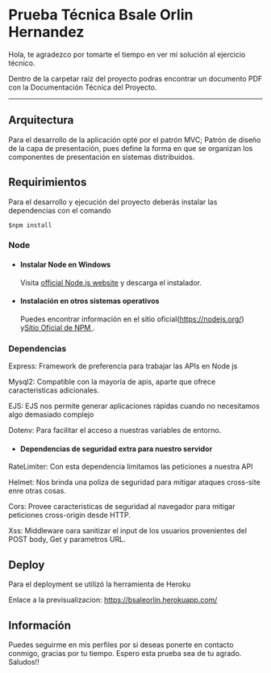 # Prueba Técnica Bsale Orlin Hernandez

Hola, te agradezco por tomarte el tiempo en ver mi solución al ejercicio técnico.

Dentro de la carpetar raíz del proyecto podras encontrar un documento PDF con la Documentación Técnica del Proyecto.

---

## Arquitectura

Para el desarrollo de la aplicación opté por el patrón MVC;
Patrón de diseño de la capa de presentación, pues define la forma en que se organizan los componentes de presentación en sistemas distribuidos.

## Requirimientos

Para el desarrollo y ejecución del proyecto deberás instalar las dependencias con el comando

```
$npm install
```

### Node
- #### Instalar Node en Windows

  Visita [official Node.js website](https://nodejs.org/) y descarga el instalador.


- #### Instalación en otros sistemas operativos
  Puedes encontrar información en el sitio oficial(https://nodejs.org/) y[Sitio Oficial de NPM ](https://npmjs.org/).

### Dependencias
Express: Framework de preferencia para trabajar las APIs en Node js

Mysql2: Compatible con la mayoría de apis, aparte que ofrece caracteristicas adicionales.

EJS: EJS nos permite generar aplicaciones rápidas cuando no necesitamos algo demasiado complejo

Dotenv: Para facilitar el acceso a nuestras variables de entorno.

- #### Dependencias de seguridad extra para nuestro servidor
RateLimiter: Con esta dependencia limitamos las peticiones a nuestra API

Helmet: Nos brinda una poliza de seguridad para mitigar ataques cross-site enre otras cosas.

Cors: Provee caracteristicas de seguridad al navegador para mitigar peticiones cross-origin desde HTTP.

Xss: Middleware oara sanitizar el input de los usuarios provenientes del POST body, Get y parametros URL.


## Deploy
Para el deployment se utilizó la herramienta de Heroku

Enlace a la previsualizacion:
https://bsaleorlin.herokuapp.com/


##  Información
Puedes seguirme en mis perfiles por si deseas ponerte en contacto conmigo, gracias por tu tiempo. Espero esta prueba sea de tu agrado. Saludos!!


